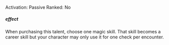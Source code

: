 Activation: Passive
Ranked: No
##### effect
When purchasing this talent, choose one
magic skill. That skill becomes a career skill
but your character may only use it for one
check per encounter.